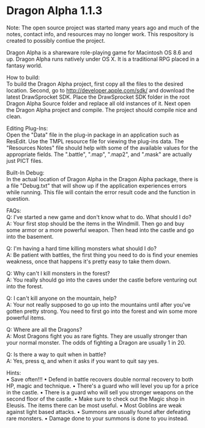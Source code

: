 # Dragon Alpha 1.1.3

Note: The open source project was started many years ago and much of the notes, contact info, and resources may no longer work.  This respository is created to possibly contiue the project.

Dragon Alpha is a shareware role-playing game for Macintosh OS 8.6 and up.  Dragon Alpha runs natively under OS X.  It is a traditional RPG placed in a fantasy world.

How to build:<br>
To build the Dragon Alpha project, first copy all the files to the desired location.  Second, go to http://developer.apple.com/sdk/ and download the latest DrawSprocket SDK.  Place the DrawSprocket SDK folder in the root Dragon Alpha Source folder and replace all old instances of it.  Next open the Dragon Alpha project and compile.  The project should compile nice and clean.

Editing Plug-Ins:<br>
Open the "Data" file in the plug-in package in an application such as ResEdit.  Use the TMPL resource file for viewing the plug-ins data.  The "Resources Notes" file should help with some of the available values for the appropriate fields.  The ".battle", ".map", ".map2", and ".mask" are actually just PICT files.

Built-In Debug:<br>
In the actual location of Dragon Alpha in the Dragon Alpha package, there is a file "Debug.txt" that will show up if the application experiences errors while running.  This file will contain the error result code and the function in question.

FAQs:<br>
Q:  I've started a new game and don't know what to do.  What should I do?<br>
A:  Your first stop should be the items in the Windmill.  Then go and buy some armor or a more powerful weapon.  Then head into the castle and go into the basement.

Q:  I'm having a hard time killing monsters what should I do?<br>
A:  Be patient with battles, the first thing you need to do is find your enemies weakness, once that happens it's pretty easy to take them down.

Q:  Why can't I kill monsters in the forest?<br>
A:  You really should go into the caves under the castle before venturing out into the forest.

Q:  I can't kill anyone on the mountain, help?<br>
A:  Your not really supposed to go up into the mountains until after you've gotten pretty strong.  You need to first go into the forest and win some more powerful items.

Q:  Where are all the Dragons?<br>
A:  Most Dragons fight you as rare fights.  They are usually stronger than your normal monster.  The odds of fighting a Dragon are usually 1 in 20.

Q:  Is there a way to quit when in battle?<br>
A:  Yes, press q, and when it asks if you want to quit say yes.

Hints:<br>
• Save often!!!
• Defend in battle recovers double normal recovery to both HP, magic and technique.
• There's a guard who will level you up for a price in the castle.
• There is a guard who will sell you stronger weapons on the second floor of the castle.
• Make sure to check out the Magic shop in Eleusis.  The items there can be most useful.
• Most Goblins are weak against light based attacks.
• Summons are usually found after defeating rare monsters.
• Damage done to your summons is done to you instead.
